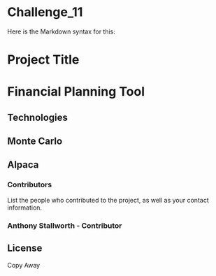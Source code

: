 # Challenge_11



Here is the Markdown syntax for this:

# Project Title
# Financial Planning Tool

## Technologies
## Monte Carlo
## Alpaca

### Contributors

List the people who contributed to the project, as well as your contact information.
### Anthony Stallworth - Contributor

## License

Copy Away

